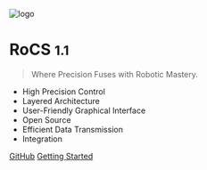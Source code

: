 ![logo](_media/icon.svg)

# RoCS <small>1.1</small>

> Where Precision Fuses with Robotic Mastery.

- High Precision Control
- Layered Architecture
- User-Friendly Graphical Interface
- Open Source
- Efficient Data Transmission
- Integration

[GitHub](https://hokashun.github.io/docsify)
[Getting Started](#docsify)
